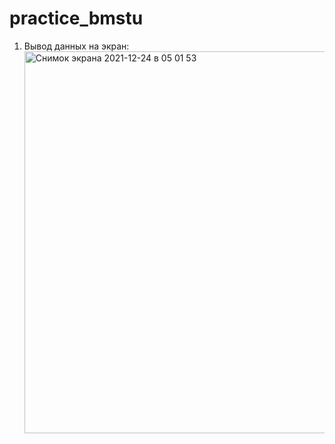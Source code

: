 # practice_bmstu
1) Вывод данных на экран:<img width="611" alt="Снимок экрана 2021-12-24 в 05 01 53" src="https://user-images.githubusercontent.com/61414925/147308585-edff11cf-9abc-46b1-9400-94ed134cc69c.png">
